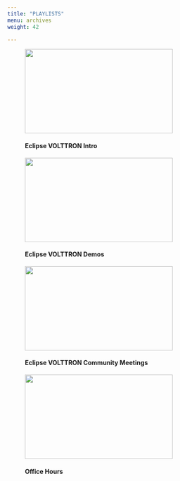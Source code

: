 ```yaml
---
title: "PLAYLISTS"
menu: archives
weight: 42

---
```


<div class="playlist-wrapper-flex">
    <figure class="PlaylistFig" id="volttronIntro">
        <a href="https://www.youtube.com/playlist?list=PLb2e9HwqRmUbG7DbFHD9-PCAJ8J1zdVo8" target="_blank" rel="noopener noreferrer">
            <img style="width: 35vw; height: 20vw;" src="https://i.ytimg.com/vi/IBwtCjiBvR0/maxresdefault.jpg">
        </a>
        <h4>Eclipse VOLTTRON Intro</h4>
    </figure>
    <figure class="PlaylistFig" id="volttronDemos">
        <a href="https://www.youtube.com/playlist?list=PLb2e9HwqRmUYT43KtSlo3zhmjPNqFX7O7" target="_blank" rel="noopener noreferrer">
            <img style="width: 35vw; height: 20vw;" src="https://i.ytimg.com/vi/X7nYZLysOM0/maxresdefault.jpg">
        </a>
        <h4>Eclipse VOLTTRON Demos</h4>
    </figure>
    <figure class="PlaylistFig" id="volttronCommunityMeetings">
        <a href="https://www.youtube.com/playlist?list=PLb2e9HwqRmUb5thW8c6f9iQNzqifhUAFl" target="_blank" rel="noopener noreferrer">
            <img style="width: 35vw; height: 20vw;" src="https://i.ytimg.com/vi/bQ_7IBF-y70/maxresdefault.jpg">
        </a>
        <h4>Eclipse VOLTTRON Community Meetings</h4>
    </figure>
    <figure class="PlaylistFig" id="volttronOfficeHours">
        <a href="https://www.youtube.com/playlist?list=PLb2e9HwqRmUbgksKjq4QwwjSjdQZNDjfx" target="_blank" rel="noopener noreferrer">
            <img style="width: 35vw; height: 20vw;" src="https://i.ytimg.com/vi/F1cpeu3FK7s/maxresdefault.jpg">
        </a>
        <h4>Office Hours</h4>
    </figure>
</div>
